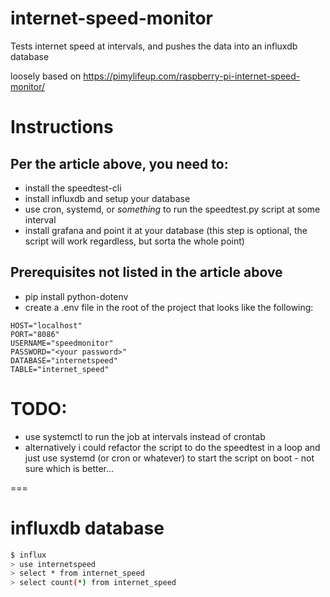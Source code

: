 # internet-speed-monitor

Tests internet speed at intervals, and pushes the data into an influxdb database

loosely based on https://pimylifeup.com/raspberry-pi-internet-speed-monitor/

# Instructions

## Per the article above, you need to:
- install the speedtest-cli
- install influxdb and setup your database
- use cron, systemd, or _something_ to run the speedtest.py script at some interval
- install grafana and point it at your database (this step is optional, the script will work regardless, but sorta the whole point)

## Prerequisites not listed in the article above
- pip install python-dotenv
- create a .env file in the root of the project that looks like the following:

```
HOST="localhost"
PORT="8086"
USERNAME="speedmonitor"
PASSWORD="<your password>"
DATABASE="internetspeed"
TABLE="internet_speed"
```

# TODO:
  - use systemctl to run the job at intervals instead of crontab
  - alternatively i could refactor the script to do the speedtest in a loop and just use systemd (or cron or whatever) to start the script on boot - not sure which is better...

===

# influxdb database

```sh
$ influx
> use internetspeed
> select * from internet_speed
> select count(*) from internet_speed
```